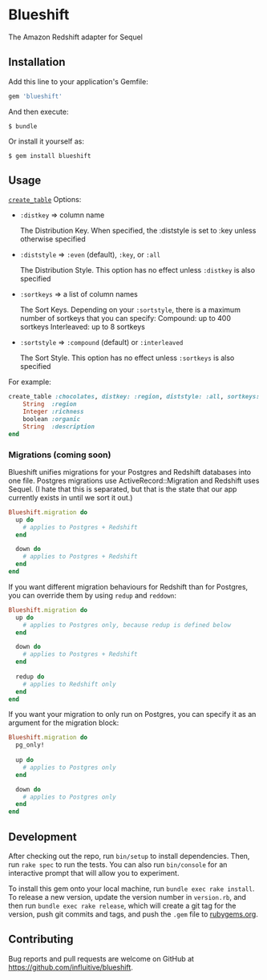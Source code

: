 # Blueshift

The Amazon Redshift adapter for Sequel

## Installation

Add this line to your application's Gemfile:

```ruby
gem 'blueshift'
```

And then execute:

    $ bundle

Or install it yourself as:

    $ gem install blueshift

## Usage

[`create_table`](http://sequel.jeremyevans.net/rdoc/classes/Sequel/Database.html#method-i-create_table) Options:

- `:distkey` => column name

    The Distribution Key. When specified, the :diststyle is set to :key unless otherwise specified

- `:diststyle` => `:even` (default), `:key`, or `:all`

    The Distribution Style. This option has no effect unless `:distkey` is also specified

- `:sortkeys` => a list of column names

    The Sort Keys. Depending on your `:sortstyle`, there is a maximum number of sortkeys that you can specify:
      Compound: up to 400 sortkeys
      Interleaved: up to 8 sortkeys
    
- `:sortstyle` => `:compound` (default) or `:interleaved`

    The Sort Style. This option has no effect unless `:sortkeys` is also specified
        
For example:

```ruby
create_table :chocolates, distkey: :region, diststyle: :all, sortkeys: [:richness, :organic], sortstyle: :interleaved do
    String  :region
    Integer :richness
    boolean :organic
    String  :description
end
```


### Migrations (coming soon)

Blueshift unifies migrations for your Postgres and Redshift databases into one file. Postgres migrations use ActiveRecord::Migration and Redshift uses Sequel.
(I hate that this is separated, but that is the state that our app currently exists in until we sort it out.)

```ruby
Blueshift.migration do
  up do
    # applies to Postgres + Redshift
  end

  down do
    # applies to Postgres + Redshift
  end
end
```

If you want different migration behaviours for Redshift than for Postgres, you can override them by using `redup` and `reddown`:

```ruby
Blueshift.migration do
  up do
    # applies to Postgres only, because redup is defined below
  end

  down do
    # applies to Postgres + Redshift
  end
  
  redup do
    # applies to Redshift only
  end
end
```

If you want your migration to only run on Postgres, you can specify it as an argument for the migration block:

```ruby
Blueshift.migration do
  pg_only!
  
  up do
    # applies to Postgres only
  end

  down do
    # applies to Postgres only
  end
end
```
       
## Development

After checking out the repo, run `bin/setup` to install dependencies. Then, run `rake spec` to run the tests. You can also run `bin/console` for an interactive prompt that will allow you to experiment.

To install this gem onto your local machine, run `bundle exec rake install`. To release a new version, update the version number in `version.rb`, and then run `bundle exec rake release`, which will create a git tag for the version, push git commits and tags, and push the `.gem` file to [rubygems.org](https://rubygems.org).

## Contributing

Bug reports and pull requests are welcome on GitHub at https://github.com/influitive/blueshift.

